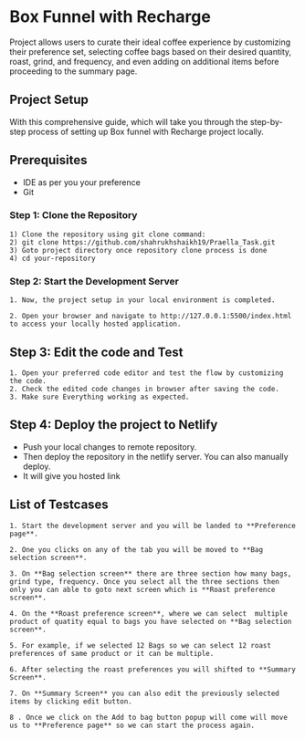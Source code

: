 # Box Funnel with Recharge

Project allows users to curate their ideal coffee experience by customizing their preference set, selecting coffee bags based on their desired quantity, roast, grind, and frequency, and even adding on additional items before proceeding to the summary page.

## Project Setup

With this comprehensive guide, which will take you through the step-by-step process of setting up Box funnel with Recharge project locally.

## Prerequisites

- IDE as per you your preference
- Git

### Step 1: Clone the Repository

    1) Clone the repository using git clone command:
    2) git clone https://github.com/shahrukhshaikh19/Praella_Task.git
    3) Goto project directory once repository clone process is done
    4) cd your-repository

### Step 2: Start the Development Server

    1. Now, the project setup in your local environment is completed.

    2. Open your browser and navigate to http://127.0.0.1:5500/index.html to access your locally hosted application.

## Step 3: Edit the code and Test

    1. Open your preferred code editor and test the flow by customizing the code.
    2. Check the edited code changes in browser after saving the code.
    3. Make sure Everything working as expected.

## Step 4: Deploy the project to Netlify

- Push your local changes to remote repository.
- Then deploy the repository in the netlify server. You can also manually deploy.
- It will give you hosted link

## List of Testcases

    1. Start the development server and you will be landed to **Preference page**.

    2. One you clicks on any of the tab you will be moved to **Bag selection screen**.

    3. On **Bag selection screen** there are three section how many bags, grind type, frequency. Once you select all the three sections then only you can able to goto next screen which is **Roast preference screen**.

    4. On the **Roast preference screen**, where we can select  multiple product of quatity equal to bags you have selected on **Bag selection screen**.

    5. For example, if we selected 12 Bags so we can select 12 roast preferences of same product or it can be multiple.

    6. After selecting the roast preferences you will shifted to **Summary Screen**.

    7. On **Summary Screen** you can also edit the previously selected items by clicking edit button.

    8 . Once we click on the Add to bag button popup will come will move us to **Preference page** so we can start the process again.
